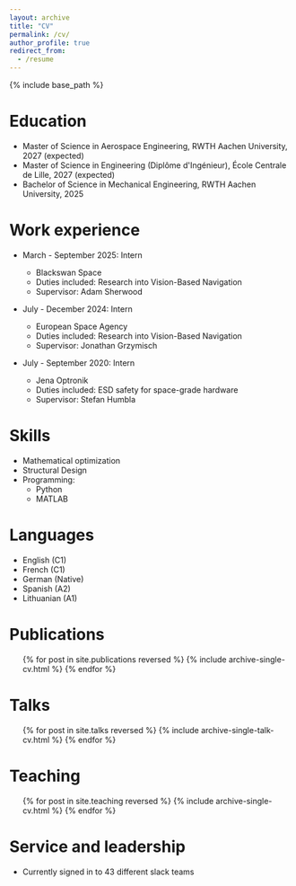 ```yaml
---
layout: archive
title: "CV"
permalink: /cv/
author_profile: true
redirect_from:
  - /resume
---
```


{% include base_path %}

Education
======
* Master of Science in Aerospace Engineering, RWTH Aachen University, 2027 (expected)
* Master of Science in Engineering (Diplôme d'Ingénieur), École Centrale de Lille, 2027 (expected)
* Bachelor of Science in Mechanical Engineering, RWTH Aachen University, 2025

Work experience
======
* March - September 2025: Intern
  * Blackswan Space
  * Duties included: Research into Vision-Based Navigation
  * Supervisor: Adam Sherwood

* July - December 2024: Intern
  * European Space Agency
  * Duties included: Research into Vision-Based Navigation
  * Supervisor: Jonathan Grzymisch

* July - September 2020: Intern
  * Jena Optronik
  * Duties included: ESD safety for space-grade hardware
  * Supervisor: Stefan Humbla
  
Skills
======
* Mathematical optimization
* Structural Design
* Programming:
  * Python
  * MATLAB

Languages 
=====
* English (C1)
* French (C1)
* German (Native)
* Spanish (A2)
* Lithuanian (A1)

Publications
======
  <ul>{% for post in site.publications reversed %}
    {% include archive-single-cv.html %}
  {% endfor %}</ul>
  
Talks
======
  <ul>{% for post in site.talks reversed %}
    {% include archive-single-talk-cv.html  %}
  {% endfor %}</ul>
  
Teaching
======
  <ul>{% for post in site.teaching reversed %}
    {% include archive-single-cv.html %}
  {% endfor %}</ul>
  
Service and leadership
======
* Currently signed in to 43 different slack teams
